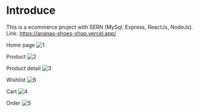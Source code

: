 # Introduce
This is a ecommerce project with SERN (MySql, Express, ReactJs, NodeJs). Link: https://ananas-shoes-shop.vercel.app/

Home page 
![1](https://user-images.githubusercontent.com/90500710/223358564-fecebe40-1c27-4e39-a8a2-df258a4d1d6c.png)  

Product
![2](https://user-images.githubusercontent.com/90500710/223364203-7c72f9dc-6fd2-407f-b028-fd102b72ac16.PNG)

Product detail
![3](https://user-images.githubusercontent.com/90500710/223364623-809b5bee-24f5-4d53-b973-ac1d70ebc388.png)

Wishlist
![6](https://user-images.githubusercontent.com/90500710/223364699-6196afe5-7806-4445-b20b-d229f4d5a4ff.png)

Cart
![4](https://user-images.githubusercontent.com/90500710/223364735-0c53b303-341c-4c53-a0a9-ec2b31d957f1.png)

Order
![5](https://user-images.githubusercontent.com/90500710/223364775-857c7cd4-3c3d-4ca9-9d2f-80b7a77b677d.png)
